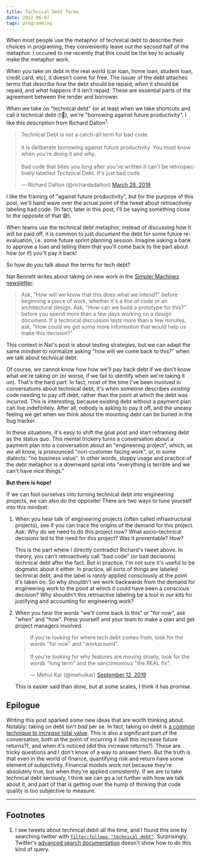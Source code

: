 ```yaml
---
title: Technical Debt Terms
date: 2022-06-07
tags: programming
---
```


When most people use the metaphor of technical debt to describe their choices in programing,
they conveniently leave out the second half of the metaphor. I occured  to me recently
that this could be the key to actually make the metaphor work.

When you take on debt in the real world (car loan, home loan, student loan, credit card, etc),
it doesn't come for free. The issuer of the debt attaches terms that describe *how* the debt
should be repaid, *when* it should be repaid, and *what* happens if it isn't repaid. These are
essential parts of the agreement between the lender and borrower.

When we take on "technical debt" (or at least when we take shortcuts and call it
technical debt 🙄🤣), we're "borrowing against future productivity". I like this description
from Richard Dalton<sup>1</sup>:

<blockquote class="twitter-tweet" data-dnt="true"><p lang="en" dir="ltr">Technical Debt is not a catch-all term for bad code.<br><br>It is deliberate borrowing against future productivity. You must know when you&#39;re doing it and why.<br><br>Bad code that bites you long after you&#39;ve written it can&#39;t be retrospectively labelled Technical Debt. It&#39;s just bad code.</p>&mdash; Richard Dalton (@richardadalton) <a href="https://twitter.com/richardadalton/status/1111366432686833664?ref_src=twsrc%5Etfw">March 28, 2019</a></blockquote> <script async src="https://platform.twitter.com/widgets.js" charset="utf-8"></script>

I like the framing of "against future productivity", but for the purpose of this post,
we'll hand wave over the actual point of the tweet about retroactively labeling
bad code. (In fact, later in this post, I'll be saying something close to the
opposite of that 😅).

When teams use the technical debt metaphor, instead of discussing how it will be
paid off, it is common to just *document* the debt for some future re-evaluation,
i.e. some future sprint planning session. Imagine asking a bank to approve a loan
and telling them that you'll come back to the part about how (or if) you'll pay it
back!

So how do you talk about the terms for tech debt?

Nat Bennett writes about taking on new work in the [Simpler Machines newsletter][3]:

> Ask, "How will we know that this does what we intend?" before beginning a piece
> of work, whether it's a line of code or an architectural design. Ask, "How can
> we build a prototype for this?" before you spend more than a few days working on
> a design document. If a technical discussion lasts more than a few minutes, ask,
> "How could we get some more information that would help us make this decision?"

This context in Nat's post is about testing strategies, but we can adapt the same
mindset to normalize asking "how will we come back to this?" when we talk about
technical debt.

Of course, we cannot know how how we'll pay back debt if we don't know what
we're taking on (or worse, if we fail to identify when we're taking it on).
That's the hard part. In fact, most of the time I've been involved in conversations
about technical debt, it's when someone describes *existing* code needing to pay off debt,
rather than the point at which the debt was incurred. This is interesting,
because existing debt without a payment plan can live indefinitely. After all,
nobody is asking to pay it off, and the uneasy feeling we get when we think about
the mounting debt can be buried in the bug tracker.

In these situations, it's easy to shift the goal post and start reframing debt
as the status quo. This mental trickery turns a conversation about a payment
plan into a conversation about an "engineering project", which, as we all know, is
pronounced "non-customer facing work", or, in some dialects: "no business value".
In other words, sloppy usage and practice of the debt metaphor is a downward spiral
into "everything is terrible and we can't have nice things."

**But there is hope!**

If we can fool ourselves into turning technical debt into engineering
projects, we can also do the opposite! There are two ways to tune yourself into this
mindset:

1. When you hear talk of engineering projects (often called infrastructural projects),
    see if you can trace the origins of the demand for this project. Ask: Why do we need
    to do this project now? What socio-technical decisions led to the need for this project?
    Was it preventable? How?

    This is the part where I directly contradict Richard's tweet above. In theory,
    you can't retroactively call "bad code" (or bad decisions) technical debt after the
    fact. But in practice, I'm not sure it's useful to be dogmatic about it either. In practice,
    all sorts of things are labeled technical debt, and the label is *rarely* applied
    consciously at the point it's taken on. So why shouldn't we work backwards from
    the demand for engineering work to the point at which it could have been a conscious
    decision? Why shouldn't this retroactive labeling be a tool in our kits for justifying
    and accounting for engineering work?

2. When you hear the words "we'll come back to this" or "for now", ask "when" and "how".
    Press yourself and your team to make a plan and get project managers involved.

    <blockquote class="twitter-tweet" data-dnt="true"><p lang="en" dir="ltr">If you&#39;re looking for where tech debt comes from, look for the words &quot;for now&quot; and &quot;workaround&quot;. <br><br>If you&#39;re looking for why features are moving slowly, look for the words &quot;long term&quot; and the sanctimonious &quot;the REAL fix&quot;.</p>&mdash; Mehul Kar (@mehulkar) <a href="https://twitter.com/mehulkar/status/1172279670894522368?ref_src=twsrc%5Etfw">September 12, 2019</a></blockquote> <script async src="https://platform.twitter.com/widgets.js" charset="utf-8"></script>

    This is easier said than done, but at some scales, I think it has promise.

## Epilogue

Writing this post sparked some new ideas that are worth thinking about.
Notably: taking on debt isn't *bad* per se. In fact, taking on debt
is [a common technique to *increase* total value][4]. This is also a significant
part of the conversation, both at the point of incurring it (will this increase
future returns?), and when it's noticed (did this increase returns?). These
are tricky questions and I don't know of a way to answer them. But the truth is
that even in the world of finance, quantifying risk and return have some element
of subjectivity. Financial models work not because they're absolutely true, but when
they're applied consistently. If we are to take technical debt seriously, I think we
can go a lot further with how we talk about it, and part of that is getting over the
hump of thinking that code quality is too subjective to measure.

---

## Footnotes

1. I see tweets about techincal debit all the time, and I found this one
    by searching twitter with [`filter:follows "technical debt"`][1]. Surprisingly,
    Twitter's [advanced search documentation][2] doesn't show how to do this
    kind of query.


[1]: https://twitter.com/search?q=filter%3Afollows%20technical%20debt&src=typed_query&f=top
[2]: https://help.twitter.com/en/using-twitter/twitter-advanced-search
[3]: https://www.simplermachines.com/test-first/
[4]: https://en.wikipedia.org/wiki/Leverage_(finance)
